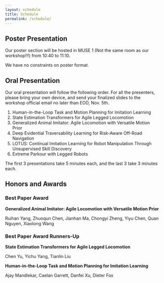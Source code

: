 ```yaml
---
layout: schedule
title: Schedule
permalink: /schedule/
---
```

## Poster Presentation

Our poster section will be hosted in MUSE 1 (Not the same room as our workshop!!!) from 10:40 to 11:10. 

We have no constraints on poster format.


## Oral Presentation

Our oral presentation will follow the following order. For all the presenters, please bring your own device, and send your finalized slides to the workshop official email no later than EOD, Nov. 5th. 

1. Human-in-the-Loop Task and Motion Planning for Imitation Learning
2. State Estimation Transformers for Agile Legged Locomotion
3. Generalized Animal Imitator: Agile Locomotion with Versatile Motion Prior
4. Deep Evidential Traversability Learning for Risk-Aware Off-Road Navigation
5. LOTUS: Continual Imitation Learning for Robot Manipulation Through Unsupervised Skill Discovery
6. Extreme Parkour with Legged Robots

The first 3 presentations take 5 minutes each, and the last 3 take 3 minutes each.

## Honors and Awards

### Best Paper Award
**Generalized Animal Imitator: Agile Locomotion with Versatile Motion Prior**

Ruihan Yang, Zhuoqun Chen, Jianhan Ma, Chongyi Zheng, Yiyu Chen, Quan Nguyen, Xiaolong Wang 

### Best Paper Award Runners-Up
**State Estimation Transformers for Agile Legged Locomotion**

Chen Yu, Yichu Yang, Tianlin Liu

**Human-in-the-Loop Task and Motion Planning for Imitation Learning**

Ajay Mandlekar, Caelan Garrett, Danfei Xu, Dieter Fox



